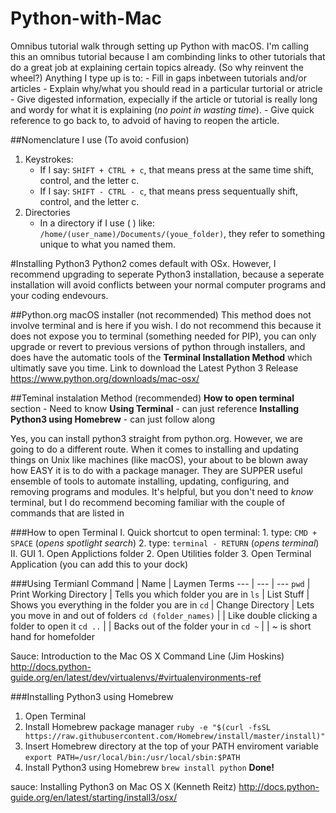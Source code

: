 # Python-with-Mac
Omnibus tutorial walk through setting up Python with macOS.  I'm calling this an omnibus tutorial because I am combinding links to other tutorials that do a great job at explaining certain topics already.  (So why reinvent the wheel?)  Anything I type up is to:
    - Fill in gaps inbetween tutorials and/or articles
    - Explain why/what you should read in a particular turtorial or atricle
    - Give digested information, expecially if the article or tutorial is really long and wordy for what it is explaining 
      (_no point in wasting time_).
    - Give quick reference to go back to, to advoid of having to reopen the article.

##Nomenclature I use (To avoid confusion)
1. Keystrokes:
    * If I say: `SHIFT + CTRL + c`, that means press at the same time shift, control, and the letter c.
    * If I say: `SHIFT - CTRL - c`, that means press sequentually shift, control, and the letter c.
2. Directories
    * In a directory if I use ( ) like: `/home/(user_name)/Documents/(youe_folder)`, they refer to something unique to what you named them.

#Installing Python3
Python2 comes default with OSx.  However, I recommend upgrading to seperate Python3 installation, because a seperate installation will avoid conflicts between your normal computer programs and your coding endevours.

##Python.org macOS installer (not recommended)
This method does not involve terminal and is here if you wish.  I do not recommend this because it does not expose you to terminal (something needed for PIP), you can only upgrade or revert to previous versions of python through installers, and does have the automatic tools of the **Terminal Installation Method** which ultimatly save you time.
Link to download the Latest Python 3 Release https://www.python.org/downloads/mac-osx/

##Teminal instalation Method (recommended)
**How to open terminal** section - Need to know
**Using Terminal** - can just reference
**Installing Python3 using Homebrew** - can just follow along

Yes, you can install python3 straight from python.org.  However, we are going to do a different route.  When it comes to installing and updating things on Unix like machines (like macOS), your about to be blown away how EASY it is to do with a package manager.  They are SUPPER useful ensemble of tools to automate installing, updating, configuring, and removing programs and modules.  It's helpful, but you don't need to _know_ terminal, but I do recommend becoming familiar with the couple of commands that are listed in 

###How to open Terminal
I. Quick shortcut to open terminal:
      1. type: `CMD +  SPACE` (_opens spotlight search_)
      2. type: `terminal - RETURN` (_opens terminal_)
II. GUI
      1. Open Applictions folder
      2. Open Utilities folder
      3. Open Terminal Application (you can add this to your dock)
      
###Using Termianl
Command | Name | Laymen Terms 
--- | --- | ---
`pwd` | Print Working Directory | Tells you which folder you are in
`ls` | List Stuff | Shows you everything in the folder you are in
`cd` | Change Directory | Lets you move in and out of folders
`cd (folder_names)` | | Like double clicking a folder to open it
`cd ..` | | Backs out of the folder your in
`cd ~` | | ~ is short hand for homefolder

Sauce: Introduction to the Mac OS X Command Line (Jim Hoskins)
http://docs.python-guide.org/en/latest/dev/virtualenvs/#virtualenvironments-ref


###Installing Python3 using Homebrew
1. Open Terminal
2. Install Homebrew package manager
    `ruby -e "$(curl -fsSL https://raw.githubusercontent.com/Homebrew/install/master/install)"`
3. Insert Homebrew directory at the top of your PATH enviroment variable 
    `export PATH=/usr/local/bin:/usr/local/sbin:$PATH`
4. Install Python3 using Homebrew
    `brew install python`
**Done!**

sauce: Installing Python3 on Mac OS X (Kenneth Reitz)
http://docs.python-guide.org/en/latest/starting/install3/osx/
